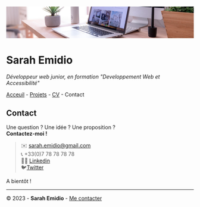 ![bureau](bureau.jpg)

# Sarah Emidio

*Développeur web junior, en formation "Developpement Web et Accessibilité"*

[Acceuil](README.md) - [Projets](Projets.md) - [CV](CV.md) - Contact

## Contact

Une question ? Une idée ? Une proposition ?  
__Contactez-moi !__

> :envelope: [sarah.emidio@gmail.com](https://github.com/Sarah-Emidio)<br/>
>:telephone_receiver: +33(0)7 78 78 78 78 <br/>
:woman_technologist: [Linkedin](https://github.com/Sarah-Emidio)<br/>
 :bird:[Twitter](https://github.com/Sarah-Emidio)<br/>

A bientôt !

-----

© 2023 - __Sarah Emidio__ - [Me contacter](Contact.md)
